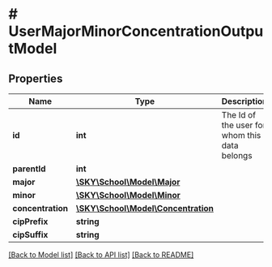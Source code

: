 # # UserMajorMinorConcentrationOutputModel

## Properties

Name | Type | Description | Notes
------------ | ------------- | ------------- | -------------
**id** | **int** | The Id of the user for whom this data belongs | [optional]
**parentId** | **int** |  | [optional]
**major** | [**\SKY\School\Model\Major**](Major.md) |  | [optional]
**minor** | [**\SKY\School\Model\Minor**](Minor.md) |  | [optional]
**concentration** | [**\SKY\School\Model\Concentration**](Concentration.md) |  | [optional]
**cipPrefix** | **string** |  | [optional]
**cipSuffix** | **string** |  | [optional]

[[Back to Model list]](../../README.md#models) [[Back to API list]](../../README.md#endpoints) [[Back to README]](../../README.md)

